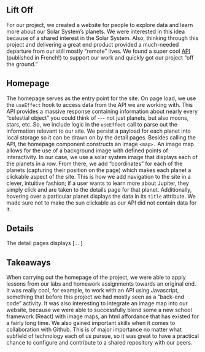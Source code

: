 ## Lift Off 

For our project, we created a website for people to explore data and learn more about our Solar System’s planets. We were interested in this idea because of a shared interest in the Solar System. Also, thinking through this project and delivering a great end product provided a much-needed departure from our still mostly “remote” lives. We found a super cool [API](https://api.le-systeme-solaire.net/rest/bodies) (published in French!) to support our work and quickly got our project “off the ground.”

## Homepage 

The homepage serves as the entry point for the site. On page load, we use the `useEffect` hook to access data from the API we are working with. This API provides a massive response containing information about nearly every “celestial object” you could think of --- not just planets, but also moons, stars, etc. So, we include logic in the `useEffect` call to parse out the information relevant to our site. We persist a payload for each planet into local storage so it can be drawn on by the detail pages.
Besides calling the API, the homepage component constructs an image `<map>.` An image map allows for the use of a background image with defined points of interactivity. In our case, we use a solar system image that displays each of the planets in a row. From there, we add “coordinates” for each of the planets (capturing their position on the page) which makes each planet a clickable aspect of the site. This is how we add navigation to the site in a clever, intuitive fashion; if a user wants to learn more about Jupiter, they simply click and are taken to the details page for that planet. Additionally, hovering over a particular planet displays the data in its `title` attribute. We made sure not to make the sun clickable as our API did not contain data for it.

## Details

The detail pages displays [... ]

## Takeaways

When carrying out the homepage of the project, we were able to apply lessons from our labs and homework assignments towards an original end. It was really cool, for example, to work with an API using Javascript, something that before this project we had mostly seen as a “back-end code” activity. It was also interesting to integrate an image map into our website, because we were able to successfully blend some a new school framework (React) with image maps, an html affordance that has existed for a fairly long time. We also gained important skills when it comes to collaboration with Github. This is of major importance no matter what subfield of technology each of us pursue, so it was great to have a practical chance to configure and contribute to a shared repository with our peers. 